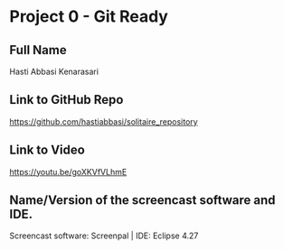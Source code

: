 # Project 0 - Git Ready

## Full Name
Hasti Abbasi Kenarasari

## Link to GitHub Repo 
https://github.com/hastiabbasi/solitaire_repository

## Link to Video 
https://youtu.be/goXKVfVLhmE

## Name/Version of the screencast software and IDE.
Screencast software: Screenpal | IDE: Eclipse 4.27
